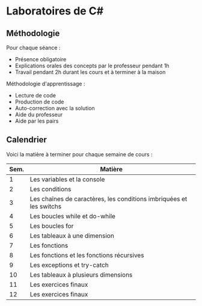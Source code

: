 # Laboratoires de C#

## Méthodologie

Pour chaque séance :
- Présence obligatoire
- Explications orales des concepts par le professeur pendant 1h
- Travail pendant 2h durant les cours et à terminer à la maison

Méthodologie d'apprentissage :
- Lecture de code
- Production de code
- Auto-correction avec la solution
- Aide du professeur
- Aide par les pairs

## Calendrier

Voici la matière à terminer pour chaque semaine de cours :

| Sem. | Matière                                                             |
| ---- | ------------------------------------------------------------------- |
| 1    | Les variables et la console                                         |
| 2    | Les conditions                                                      |
| 3    | Les chaînes de caractères, les conditions imbriquées et les switchs |
| 4    | Les boucles while et do-while                                       |
| 5    | Les boucles for                                                     |
| 6    | Les tableaux à une dimension                                        |
| 7    | Les fonctions                                                       |
| 8    | Les fonctions et les fonctions récursives                           |
| 9    | Les exceptions et try-catch                                         |
| 10   | Les tableaux à plusieurs dimensions                                 |
| 11   | Les exercices finaux                                                |
| 12   | Les exercices finaux                                                |

 